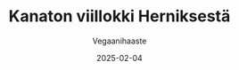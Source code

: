 ---
title: "Kanaton viillokki Herniksestä"
image: "https://vegaanibotti.lauravuo.me/2025/02/2025-02-04_small.png"
date: 2025-02-04
receipt_url: "https://vegaanihaaste.fi/reseptit/kanaton-viillokki-herniksesta"
author: "Vegaanihaaste"
---